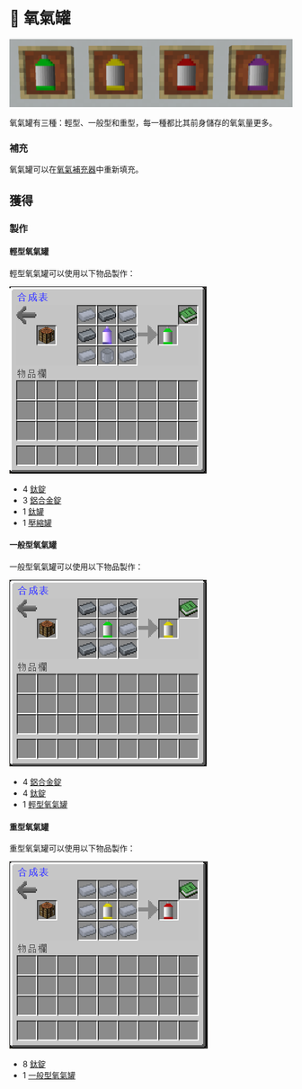 # 💨 氧氣罐

![](<../.gitbook/assets/image (230).png>)

氧氣罐有三種：輕型、一般型和重型，每一種都比其前身儲存的氧氣量更多。

### 補充

氧氣罐可以在[氧氣補充器](Tank-Refiller.md)中重新填充。

## 獲得

### 製作

#### 輕型氧氣罐

輕型氧氣罐可以使用以下物品製作：

![](<../.gitbook/assets/image (201).png>)

* 4 [鈦錠](titanium-ingot.md)
* 3 [鋁合金錠](Aluminium-Alloy-Ingot.md)
* 1 [鈦罐](Titanium-Can.md)
* 1 [壓縮罐](Compressed-Tank.md)

#### 一般型氧氣罐

一般型氧氣罐可以使用以下物品製作：

![](<../.gitbook/assets/image (202).png>)

* 4 [鋁合金錠](Aluminium-Alloy-Ingot.md)
* 4 [鈦錠](titanium-ingot.md)
* 1 [輕型氧氣罐](Oxygen-Tank.md#qing-xing-yang-qi-guan)

#### 重型氧氣罐

重型氧氣罐可以使用以下物品製作：

![](<../.gitbook/assets/image (203).png>)

* 8 [鈦錠](titanium-ingot.md)
* 1 [一般型氧氣罐](Oxygen-Tank.md#yi-ban-xing-yang-qi-guan)
